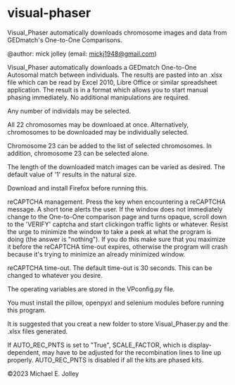 # visual-phaser
Visual_Phaser automatically downloads chromosome images and data from GEDmatch's 
One-to-One Comparisons.

@author: mick jolley (email: mickj1948@gmail.com)

Visual_Phaser automatically downloads a GEDmatch One-to-One Autosomal match between
individuals. The results are pasted into an .xlsx file which can be read by
Excel 2010, Libre Office or similar spreadsheet application. The result is in a format 
which allows you to start manual phasing immediately. No additional manipulations are 
required.

Any number of individals may be selected.

All 22 chromosomes may be downloaed at once. Alternatively, chromosomes to be
downloaded may be individually selected.

Chromosome 23 can be added to the list of selected chromosomes. In addition,
chromosome 23 can be selected alone.

The length of the downloaded match images can be varied as desired. The default
value of '1' results in the natural size.

Download and install Firefox before running this. 

reCAPTCHA management.
Press the <Enter> key when encountering a reCAPTCHA message. A short tone
alerts the user. If the window does not immediately change to the One-to-One
comparison page and turns opaque, scroll down to the 'VERIFY' captcha and start
clickingon traffic lights or whatever. Resist the urge to minimize the window 
to take a peek at what the program is doing (the answer is "nothing"). If you
do this make sure that you maximize it before the reCAPTCHA time-out expires,
otherwise the program will crash because it's trying to minimize an already 
minimized window. 

reCAPTCHA time-out.
The default time-out is 30 seconds. This can be changed to whatever you desire.

The operating variables are stored in the VPconfig.py file.

You must install the pillow, openpyxl and selenium modules before running this
program.

It is suggested that you creat a new folder to store Visual_Phaser.py
and the .xlsx files generated.

If AUTO_REC_PNTS is set to "True", SCALE_FACTOR, which is display-dependent, may 
have to be adjusted for the recombination lines to line up properly. AUTO_REC_PNTS 
is disabled if all the kits are phased kits. 

©2023 Michael E. Jolley
